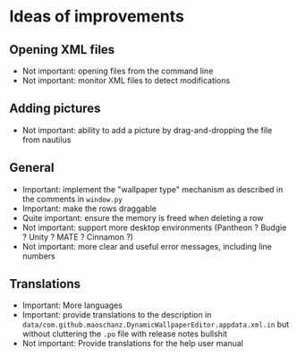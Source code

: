 # Ideas of improvements

## Opening XML files

- Not important: opening files from the command line
- Not important: monitor XML files to detect modifications

## Adding pictures

- Not important: ability to add a picture by drag-and-dropping the file from nautilus

## General

- Important: implement the "wallpaper type" mechanism as described in the comments in `window.py`
- Important: make the rows draggable
- Quite important: ensure the memory is freed when deleting a row
- Not important: support more desktop environments (Pantheon ? Budgie ? Unity ? MATE ? Cinnamon ?)
- Not important: more clear and useful error messages, including line numbers

## Translations

- Important: More languages
- Important: provide translations to the description in `data/com.github.maoschanz.DynamicWallpaperEditor.appdata.xml.in` but without cluttering the `.po` file with release notes bullshit
- Not important: Provide translations for the help user manual

